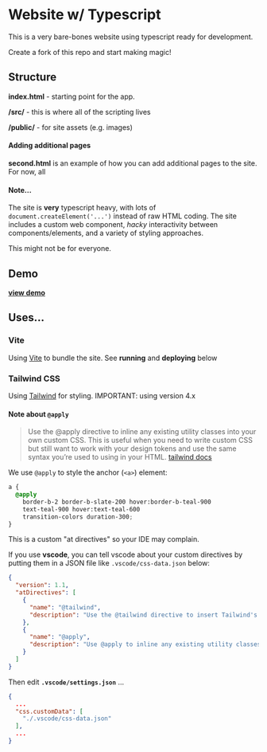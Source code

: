 # Website w/ Typescript

This is a very bare-bones website using typescript ready for development.

Create a fork of this repo and start making magic!

## Structure

**index.html** - starting point for the app.  

**/src/** - this is where all of the scripting lives

**/public/** - for site assets (e.g. images)

#### Adding additional pages

**second.html** is an example of how you can add additional pages to the site.  For now, all 

#### Note...

The site is **very** typescript heavy, with lots of `document.createElement('...')` instead of raw HTML coding.
The site includes a custom web component, *hacky* interactivity between components/elements, and a variety of 
styling approaches.

This might not be for everyone.  

## Demo

[**view demo**](https://rbanning.github.io/basic-website-with-typescript/)

## Uses...

### Vite

Using [Vite](https://vite.dev/) to bundle the site.  See **running** and **deploying** below

### Tailwind CSS

Using [Tailwind](https://tailwindcss.com/docs/installation/using-vite) for styling.  IMPORTANT: using version 4.x


#### Note about `@apply`

> Use the @apply directive to inline any existing utility classes into your own custom CSS. This is useful when you need to write custom CSS but still want to work with your design tokens and use the same syntax you’re used to using in your HTML.  [tailwind docs](https://tailwindcss.com/docs/functions-and-directives#apply-directive)

We use `@apply` to style the anchor (`<a>`) element:
```css
a {
  @apply 
    border-b-2 border-b-slate-200 hover:border-b-teal-900
    text-teal-900 hover:text-teal-600 
    transition-colors duration-300;
}
```

This is a custom "at directives" so your IDE may complain.

If you use **vscode**, you can tell vscode about your custom directives by putting them 
in a JSON file like `.vscode/css-data.json` below:

```json
{
  "version": 1.1,
  "atDirectives": [
    {
      "name": "@tailwind",
      "description": "Use the @tailwind directive to insert Tailwind's `base`, `components`, `utilities`, and `screens` styles into your CSS."
    },
    {
      "name": "@apply",
      "description": "Use @apply to inline any existing utility classes into your own custom CSS."
    }
  ]
}
```

Then edit **`.vscode/settings.json`** ...
```JSON
{
  ...
  "css.customData": [
    "./.vscode/css-data.json"
  ],
  ...
}
```